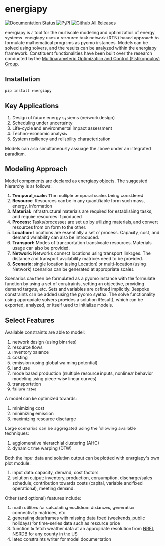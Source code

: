 # energiapy


[![Documentation Status](https://readthedocs.org/projects/energiapy/badge/)](https://energiapy.readthedocs.io/en/latest/)
[![PyPI](https://img.shields.io/pypi/v/energiapy.svg)](https://pypi.org/project/energiapy)
[![Github All Releases](https://img.shields.io/github/downloads/TAMUparametric/energiapy==1.0.1/total.svg)]()


energiapy is a tool for the multiscale modeling and optimization of energy systems. energiapy uses a resource task network (RTN) based approach to formulate mathematical programs as pyomo instances. Models can be solved using solvers, and the results can be analyzed within the energiapy framework. 
Constituent functionalities have been built over the research conducted by the [Multiparameteric Optimization and Control (Pistikopoulos) Group](https://parametric.tamu.edu/).


## Installation

    pip install energiapy

## Key Applications

1. Design of future energy systems (network design)
2. Scheduling under uncertainty
3. Life-cycle and environmental impact assessment
4. Techno-economic analysis 
5. System resiliency and reliability characterization

Models can also simultaneously assuage the above under an integrated paradigm.

## Modeling Approach

Model components are declared as energiapy objects. The suggested hierarchy is as follows:

1. **Temporal_scale:** The multiple temporal scales being considered
2. **Resource:** Resources can be in any quantifiable form such mass, energy, information
3. **Material:** Infrastructural materials are required for establishing tasks, and require resources if produced 
4. **Process:** Tasks/processes are set up by utilizing materials, and convert resources from on form to the other.
5. **Location:** Locations are essentially a set of process. Capacity, cost, and demand variability can also be introduced.
6. **Transport:** Modes of transportation translocate resources. Materials usage can also be provided.
7. **Network:** Networks connect locations using transport linkages. The distance and transport availability matrices need to be provided. 
8. **Scenario:** single location (using Location) or multi-location (using Network) scenarios can be generated at appropriate scales.

Scenarios can then be formulated as a pyomo instance with the formulate function by using a set of constraints, setting an objective, providing demand targets, etc. Sets and variables are defined implicitly. Bespoke constraints can be added using the pyomo syntax. The solve functionality using appropriate solvers provides a solution (Result), which can be exported, analyzed, or itself used to initialize models. 

## Select Features

Available constraints are able to model:

1. network design (using binaries)
2. resource flows
3. inventory balance
4. costing
5. emission (using global warming potential)
6. land use
7. mode based production (multiple resource inputs, nonlinear behavior modeling using piece-wise linear curves)
8. transportation
9. failure rates

A model can be optimized towards:

1. minimizing cost
2. minimizing emission
3. maximizing resource discharge

Large scenarios can be aggregated using the following available techniques:

1. agglomerative hierarchial clustering (AHC)
2. dynamic time warping (DTW)

Both the input data and solution output can be plotted with energiapy's own plot module:

1. input data: capacity, demand, cost factors
2. solution output: inventory, production, consumption, discharge/sales schedule; contribution towards costs (capital, variable and fixed operational), meeting demand.

Other (and optional) features include:

1. math utilities for calculating euclidean distances, generation connectivity matrices, etc.
2. generating dataframes with missing data fixed (weekends, public holidays) for time-series data such as resource price
3. function to fetch weather data at an appropriate resolution from [NREL NSRDB](https://nsrdb.nrel.gov/) for any county in the US
4. latex constraints writer for model documentation




